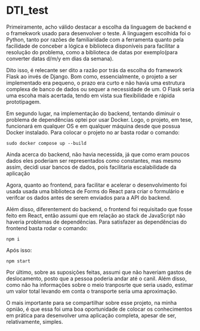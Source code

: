 DTI_test
======================

Primeiramente, acho válido destacar a escolha da linguagem de backend e o framekwork usado para desenvolver o teste. A linguagem escolhida foi o Python, tanto por razões de familiaridade com a ferramenta quanto pela facilidade de conceber a lógica e biblioteca disponíveis para facilitar a resolução do problema, como a biblioteca de datas por exemplo(para converter datas d/m/y em dias da semana). 

Dito isso, é relecante ser dito a razão por trás da escolha do framework Flask ao invés de Django. Bom como, essencialmente, o projeto a ser implementado era pequeno, o prazo era curto e não havia uma estrutura complexa de banco de dados ou sequer a necessidade de um. O Flask seria uma escoha mais acertada, tendo em vista sua flexibilidade e rápida prototipagem.

Em segundo lugar, na implementação do backend, tentando diminuir o problema de dependências optei por usar Docker. Logo, o projeto, em tese, funcionará em qualquer OS e em qualquer máquina desde que possua Docker instalado. Para colocar o projeto no ar basta rodar o comando:

```
sudo docker compose up --build
```

Ainda acerca do backend, não havia necessida, já que como eram poucos dados eles poderiam ser representados como constantes, mas mesmo assim, decidi usar bancos de dados, pois facilitaria escalabilidade da aplicação

Agora, quanto ao frontend, para facilitar e acelerar o desenvolvimento foi usada usada uma biblioteca de Forms do React para criar o formulário e verifcar os dados antes de serem enviados para a API do backend.

Além disso, diferentement do backend, o frontend foi requisitado que fosse feito em React, então assumi que em relação ao stack de JavaScript não haveria problemas de dependências. Para satisfazer as dependências do frontend basta rodar o comando:

```
npm i
```

Após isso:
```
npm start
```

Por último, sobre as suposições feitas, assumi que não haveriam gastos de deslocamento, posto que a pessoa poderia andar até o canil. Além disso, como não ha informações sobre o meio tranposrte que seria usado, estimar um valor total levando em conta o transporte seria uma aproximação.

O mais importante para se compartilhar sobre esse projeto, na minha opnião, é que essa foi uma boa oportunidade de colocar os conhecimentos em prática para desenvolver uma aplicação completa, apesar de ser, relativamente, simples. 